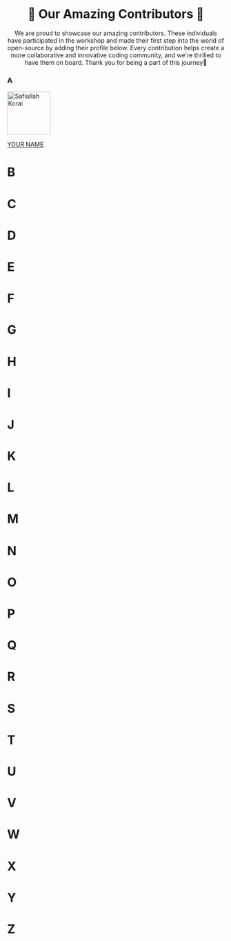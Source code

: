 <h1 align="center">🌟 Our Amazing Contributors 🌟</h1>


<p align="center">We are proud to showcase our amazing contributors. These individuals have participated in the workshop and made their first step into the world of open-source by adding their profile below. Every contribution helps create a more collaborative and innovative coding community, and we're thrilled to have them on board. Thank you for being a part of this journey🌟</p>

### A
<img src="https://avatars.githubusercontent.com/u/100577588?v=4" width="100px" alt="Safiullah Korai"/>  
<p><a href="https://github.com/safiullahkorai-786/" target="_blank">YOUR NAME</a></p>  

# B
  

# C


# D


# E


# F
 

# G


# H


# I


# J


# K


# L


# M


# N


# O


# P


# Q
 

# R
 

# S


# T


# U


# V


# W


# X


# Y


# Z
 
